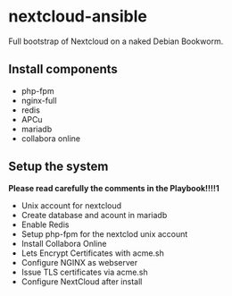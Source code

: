 # nextcloud-ansible

Full bootstrap of Nextcloud on a naked Debian Bookworm.

## Install components

- php-fpm
- nginx-full
- redis
- APCu
- mariadb
- collabora online

## Setup the system

**Please read carefully the comments in the Playbook!!!!1**

- Unix account for nextcloud
- Create database and acount in mariadb
- Enable Redis
- Setup php-fpm for the nextclod unix account
- Install Collabora Online
- Lets Encrypt Certificates with acme.sh
- Configure NGINX as webserver
- Issue TLS certificates via acme.sh
- Configure NextCloud after install
